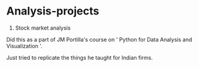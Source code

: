 # Analysis-projects

1. Stock market analysis

Did this as a part of JM Portilla's course on ' Python for Data Analysis and Visualization '.

Just tried to replicate the things he taught for Indian firms.

